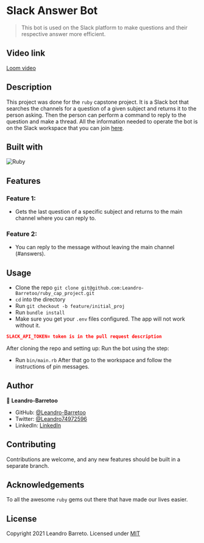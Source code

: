 # Slack Answer Bot

> This bot is used on the Slack platform to make questions and their respective answer more efficient.

## Video link
[Loom video](https://www.loom.com/share/aaa2207606d44ef5b6bb023ac9d26429)

## Description
This project was done for the `ruby` capstone
project. It is a Slack bot that searches the channels for a question of a given subject
and returns it to the person asking. Then the person can perform a command to reply to the
question and make a thread. All the information needed to operate the bot is on the Slack workspace
that you can join [here](https://join.slack.com/t/testingpurposesspace/shared_invite/zt-l44ce1o2-zUjLvWxnh_TgLB3JS8VUiQ). 

## Built with
![Ruby](https://img.shields.io/badge/ruby-%23CC342D.svg?&style=for-the-badge&logo=ruby&logoColor=white)

## Features

### Feature 1:
- Gets the last question of a specific subject and returns to the main channel where you can reply to.

### Feature 2:
- You can reply to the message without leaving the main channel (#answers).

## Usage
- Clone the repo `git clone git@github.com:Leandro-Barretoo/ruby_cap_project.git`
- `cd` into the directory
- Run `git checkout -b feature/initial_proj`
- Run `bundle install`
- Make sure you get your `.env` files configured. The app will not work
  without it.
```json
SLACK_API_TOKEN= token is in the pull request description
```

After cloning the repo and setting up:
Run the bot using the step:
- Run `bin/main.rb`
After that go to the workspace and follow the instructions of pin messages.


## Author
👤 **Leandro-Barretoo**

- GitHub: [@Leandro-Barretoo](https://github.com/Leandro-Barretoo)
- Twitter: [@Leandro74972596](https://twitter.com/Leandro74972596)
- LinkedIn: [LinkedIn](https://www.linkedin.com/in/leandro-miguel-gon%C3%A7alves-barreto-7079b11ba/)

## Contributing
Contributions are welcome, and any new features should be built in a
separate branch.

## Acknowledgements
To all the awesome `ruby` gems out there that have made our lives
easier.

## License
Copyright 2021 Leandro Barreto. Licensed under [MIT](https://opensource.org/licenses/MIT)
